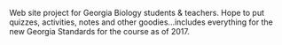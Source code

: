 Web site project for Georgia Biology students & teachers. 
Hope to put quizzes, activities, notes and other goodies...includes everything for the new Georgia Standards for the course as of 2017.
